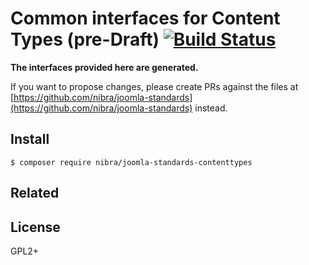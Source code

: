 # Common interfaces for Content Types (pre-Draft) [![Build Status](https://travis-ci.org/nibra/joomla-standards-contenttypes.svg?branch=master)](https://travis-ci.org/nibra/joomla-standards-contenttypes)

**The interfaces provided here are generated.**

If you want to propose changes, please create PRs against the files at [https://github.com/nibra/joomla-standards](https://github.com/nibra/joomla-standards) instead.


## Install

```
$ composer require nibra/joomla-standards-contenttypes
```


## Related


## License

GPL2+
